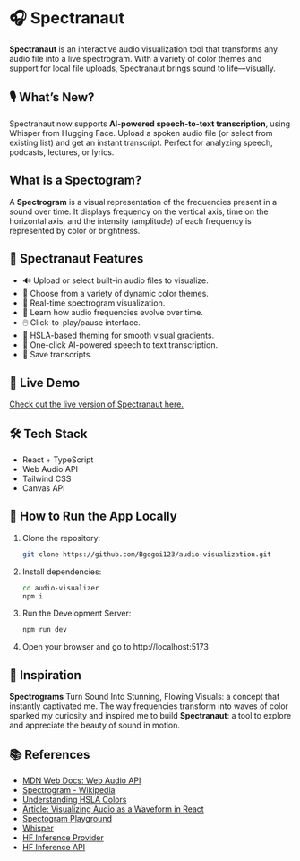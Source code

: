# 🎧 Spectranaut

**Spectranaut** is an interactive audio visualization tool that transforms any audio file into a live spectrogram. With a variety of color themes and support for local file uploads, Spectranaut brings sound to life—visually.

## 🎙️ What’s New?

Spectranaut now supports **AI-powered speech-to-text transcription**, using Whisper from Hugging Face. Upload a spoken audio file (or select from existing list) and get an instant transcript. Perfect for analyzing speech, podcasts, lectures, or lyrics.


## What is a Spectogram?

A **Spectrogram** is a visual representation of the frequencies present in a sound over time. It displays frequency on the vertical axis, time on the horizontal axis, and the intensity (amplitude) of each frequency is represented by color or brightness.

## 🚀 Spectranaut Features

- 🔊 Upload or select built-in audio files to visualize.
- 🎨 Choose from a variety of dynamic color themes.
- 🎥 Real-time spectrogram visualization.
- 🧠 Learn how audio frequencies evolve over time.
- 🖱️ Click-to-play/pause interface.
- 🌈 HSLA-based theming for smooth visual gradients.
- 🤖 One-click AI-powered speech to text transcription.
- 💾 Save transcripts.

## 🚀 Live Demo

[Check out the live version of Spectranaut here.](https://spectronaut.netlify.app/)

## 🛠 Tech Stack

- React + TypeScript
- Web Audio API
- Tailwind CSS
- Canvas API


## 📝 How to Run the App Locally

1. Clone the repository:

   ```bash
   git clone https://github.com/Bgogoi123/audio-visualization.git

   ```

2. Install dependencies:

   ```bash
   cd audio-visualizer
   npm i
   ```

3. Run the Development Server:

   ```bash
   npm run dev
   ```

4. Open your browser and go to http://localhost:5173

## 🤖 Inspiration

**Spectrograms** Turn Sound Into Stunning, Flowing Visuals: a concept that instantly captivated me. The way frequencies transform into waves of color sparked my curiosity and inspired me to build **Spectranaut**: a tool to explore and appreciate the beauty of sound in motion.

## 📚 References

- [MDN Web Docs: Web Audio API](https://developer.mozilla.org/en-US/docs/Web/API/Web_Audio_API)
- [Spectrogram - Wikipedia](https://en.wikipedia.org/wiki/Spectrogram)
- [Understanding HSLA Colors](https://colortutorial.design/hsb.html)
- [Article: Visualizing Audio as a Waveform in React](https://dev.to/ssk14/visualizing-audio-as-a-waveform-in-react-o67)
- [Spectogram Playground](https://musiclab.chromeexperiments.com/spectrogram/)
- [Whisper](https://huggingface.co/openai/whisper-large-v3)
- [HF Inference Provider](https://huggingface.co/docs/inference-providers/providers/hf-inference)
- [HF Inference API](https://huggingface.co/docs/huggingface_hub/v0.13.2/en/guides/inference)
